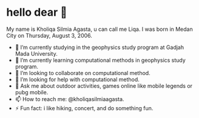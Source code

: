 # hello dear 👋

My name is Kholiqa Silmia Agasta, u can call me Liqa. 
I was born in Medan City on Thursday, August 3, 2006.

- 🔭 I’m currently studying in the geophysics study program at Gadjah Mada University.
- 🌱 I’m currently learning computational methods in geophysics study program.
- 👯 I’m looking to collaborate on computational method.
- 🤔 I’m looking for help with computational method.
- 💬 Ask me about outdoor activities, games online like mobile legends or pubg mobile.
- 📫 How to reach me: @kholiqasilmiaagasta.
- ⚡ Fun fact: i like hiking, concert, and do something fun.